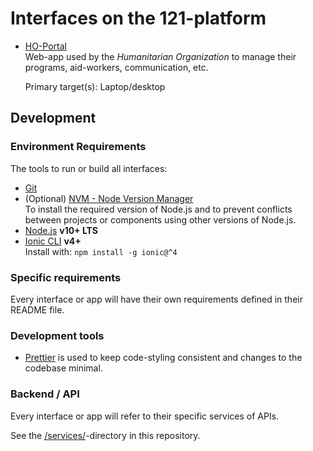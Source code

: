 Interfaces on the 121-platform
==============================

- [HO-Portal](./HO-Portal/)  
  Web-app used by the *Humanitarian Organization* to manage their programs, aid-workers, communication, etc.  

  Primary target(s): Laptop/desktop

## Development

### Environment Requirements
The tools to run or build all interfaces:

- [Git](https://git-scm.com/)
- (Optional) [NVM - Node Version Manager](http://nvm.sh/)  
 To install the required version of Node.js and to prevent conflicts between projects or components using other versions of Node.js.
- [Node.js](https://nodejs.org/) **v10+ LTS**  
- [Ionic CLI](https://ionicframework.com/docs/installation/cli) **v4+**  
  Install with: `npm install -g ionic@^4`

### Specific requirements
Every interface or app will have their own requirements defined in their README file.

### Development tools
- [Prettier](https://prettier.io) is used to keep code-styling consistent and changes to the codebase minimal.


### Backend / API
Every interface or app will refer to their specific services of APIs.

See the [/services/](../services/)-directory in this repository.
